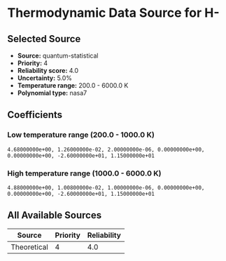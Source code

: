# Thermodynamic Data Source for H-

## Selected Source
- **Source:** quantum-statistical
- **Priority:** 4
- **Reliability score:** 4.0
- **Uncertainty:** 5.0%
- **Temperature range:** 200.0 - 6000.0 K
- **Polynomial type:** nasa7

## Coefficients
### Low temperature range (200.0 - 1000.0 K)
```
4.68000000e+00, 1.26000000e-02, 2.00000000e-06, 0.00000000e+00, 0.00000000e+00, -2.60000000e+01, 1.15000000e+01
```

### High temperature range (1000.0 - 6000.0 K)
```
4.88000000e+00, 1.00800000e-02, 1.00000000e-06, 0.00000000e+00, 0.00000000e+00, -2.60000000e+01, 1.15000000e+01
```

## All Available Sources
| Source | Priority | Reliability |
|--------|----------|-------------|
| Theoretical | 4 | 4.0 |
